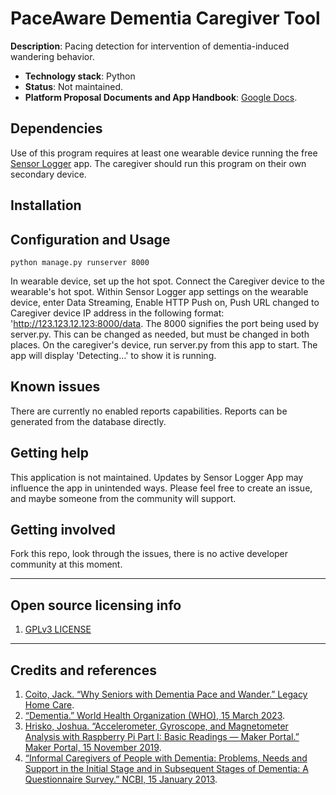 # PaceAware Dementia Caregiver Tool

**Description**:  Pacing detection for intervention of dementia-induced wandering behavior. 

  - **Technology stack**: Python
  - **Status**:  Not maintained. 
  - **Platform Proposal Documents and App Handbook**: [Google Docs](https://drive.google.com/drive/folders/1-ZxsGWuHLTMUG1QJrg47m7wvjKXR95TX?usp=drive_link).
    
## Dependencies

Use of this program requires at least one wearable device running the free [Sensor Logger](https://play.google.com/store/apps/details?id=com.kelvin.sensorapp&hl=en_US&gl=US) app. The caregiver should run this program on their own secondary device.

## Installation

## Configuration and Usage

```
python manage.py runserver 8000
```
In wearable device, set up the hot spot. Connect the Caregiver device to the wearable's hot spot. 
Within Sensor Logger app settings on the wearable device, enter Data Streaming, Enable HTTP Push on, Push URL changed to Caregiver device IP address in the following format: 'http://123.123.12.123:8000/data. The 8000 signifies the port being used by server.py. This can be changed as needed, but must be changed in both places. 
On the caregiver's device, run server.py from this app to start. The app will display 'Detecting...' to show it is running. 

## Known issues

There are currently no enabled reports capabilities. Reports can be generated from the database directly.

## Getting help

This application is not maintained. Updates by Sensor Logger App may influence the app in unintended ways. Please feel free to create an issue, and maybe someone from the community will support.

## Getting involved

Fork this repo, look through the issues, there is no active developer community at this moment.

----

## Open source licensing info
1. [GPLv3 LICENSE](LICENSE)

----

## Credits and references

1. [Coito, Jack. “Why Seniors with Dementia Pace and Wander.” Legacy Home Care](https://www.legacyhomecare.net/home-care-gold-canyon-az-pacing-and-wander/).
2. [“Dementia.” World Health Organization (WHO), 15 March 2023](https://www.who.int/news-room/fact-sheets/detail/dementia).
3. [Hrisko, Joshua. “Accelerometer, Gyroscope, and Magnetometer Analysis with Raspberry Pi Part I: Basic Readings — Maker Portal.” Maker Portal, 15 November 2019](https://makersportal.com/blog/2019/11/11/raspberry-pi-python-accelerometer-gyroscope-magnetometer).
4. [“Informal Caregivers of People with Dementia: Problems, Needs and Support in the Initial Stage and in Subsequent Stages of Dementia: A Questionnaire Survey.” NCBI, 15 January 2013](https://www.ncbi.nlm.nih.gov/pmc/articles/PMC3551235/).
